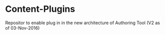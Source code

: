 # Content-Plugins
Repositor to enable plug in in the new architecture of Authoring Tool (V2 as of 03-Nov-2016)
